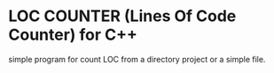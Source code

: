 # LOC COUNTER (Lines Of Code Counter) for C++
simple program for count LOC from a directory project or a simple file.